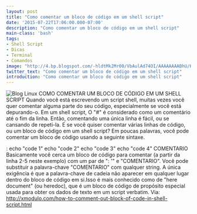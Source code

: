 ```yaml
---
layout: post
title: "Como comentar um bloco de código em um shell script"
date: '2015-07-22T17:06:00.000-07:00'
description: "Como comentar um bloco de código em um shell script"
main-class: 'bash'
tags:
- Shell Script
- Dicas
- Terminal
- Comandos
image: "http://4.bp.blogspot.com/-hldtMk2Mr00/VbAulAd74OI/AAAAAAAABhU/KXNHrYvyt4E/s72-c/Como%2Bcomentar%2Bum%2Bbloco%2Bde%2Bc%25C3%25B3digo%2Bem%2Bum%2Bshell%2Bscript.jpeg"
twitter_text: "Como comentar um bloco de código em um shell script"
introduction: "Como comentar um bloco de código em um shell script"
---
```

![Blog Linux](http://4.bp.blogspot.com/-hldtMk2Mr00/VbAulAd74OI/AAAAAAAABhU/KXNHrYvyt4E/s320/Como%2Bcomentar%2Bum%2Bbloco%2Bde%2Bc%25C3%25B3digo%2Bem%2Bum%2Bshell%2Bscript.jpeg "Blog Linux")
COMO COMENTAR UM BLOCO DE CÓDIGO EM UM SHELL SCRIPT
Quando você está escrevendo um script shell, muitas vezes você quer comentar alguma parte do seu código, especialmente se você está depurando-o. Em um shell script, O "#" é considerado como um comentário até o fim da linha. Então, comentando uma única linha é fácil, ou se cansando de repeti-la. E se você quiser comentar várias linhas de código, ou um bloco de código em um shell script?
Em poucas palavras, você pode comentar um bloco de código usando a seguinte sintaxe.
  
: 
echo "code 1"
echo "code 2"
echo "code 3"
echo "code 4"
COMENTARIO 
Basicamente você cerca um bloco de código para comentar (a partir da linha 2-5 neste exemplo) com um par de
 ": '" e "COMENTARIO". 
Você pode substituir a palavra-chave "COMENTARIO" com qualquer string. 
A única exigência é que a palavra-chave de cadeia não aparecer em qualquer lugar dentro do bloco de código em si.Isso é mais conhecido como de "here document" (ou heredoc), que é um bloco de código de propósito especial usada para obter os dados de texto em um script verbatim. 
Via: http://xmodulo.com/how-to-comment-out-block-of-code-in-shell-script.html
